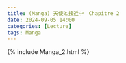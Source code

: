 ```yaml
---
title: (Manga) 天使と接近中　Chapitre 2
date: 2024-09-05 14:00
categories: [Lecture]
tags: Manga
---
```

{% include Manga_2.html %}

